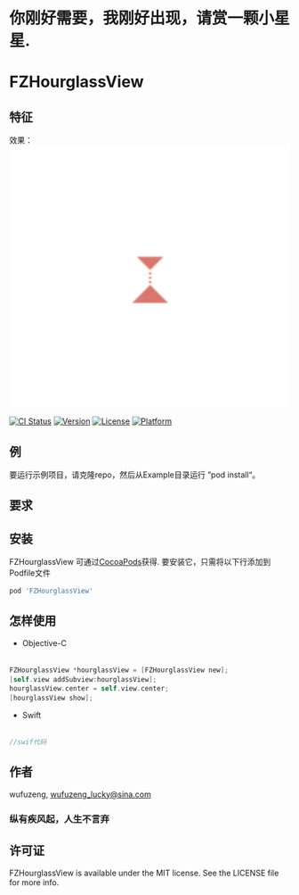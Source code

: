  
# 你刚好需要，我刚好出现，请赏一颗小星星.



# FZHourglassView
##  特征 

<div> 效果：
<br />
<div>
<img src="https://github.com/wufuzeng/FZHourglassView/blob/master/Screenshots/hourglass.png" title="" float=left width = '1000px'>
</div>
<div> 

[![CI Status](https://img.shields.io/travis/wufuzeng/FZHourglassView.svg?style=flat)](https://travis-ci.org/wufuzeng/FZHourglassView)
[![Version](https://img.shields.io/cocoapods/v/FZHourglassView.svg?style=flat)](https://cocoapods.org/pods/FZHourglassView)
[![License](https://img.shields.io/cocoapods/l/FZHourglassView.svg?style=flat)](https://cocoapods.org/pods/FZHourglassView)
[![Platform](https://img.shields.io/cocoapods/p/FZHourglassView.svg?style=flat)](https://cocoapods.org/pods/FZHourglassView)

## 例

要运行示例项目，请克隆repo，然后从Example目录运行 ”pod install“。

## 要求


## 安装

FZHourglassView 可通过[CocoaPods](https://cocoapods.org)获得. 要安装它，只需将以下行添加到Podfile文件

```ruby
pod 'FZHourglassView'
```

## 怎样使用

* Objective-C

```objective-c
 
FZHourglassView *hourglassView = [FZHourglassView new];
[self.view addSubview:hourglassView];
hourglassView.center = self.view.center;
[hourglassView show];

```

* Swift

```swift

//swif代码

```


## 作者

wufuzeng, wufuzeng_lucky@sina.com
### 纵有疾风起，人生不言弃

## 许可证

FZHourglassView is available under the MIT license. See the LICENSE file for more info.

